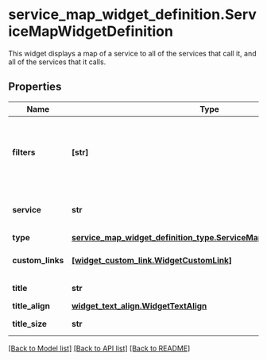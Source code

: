 # service_map_widget_definition.ServiceMapWidgetDefinition

This widget displays a map of a service to all of the services that call it, and all of the services that it calls.
## Properties
Name | Type | Description | Notes
------------ | ------------- | ------------- | -------------
**filters** | **[str]** | Your environment and primary tag (or * if enabled for your account). | 
**service** | **str** | The ID of the service you want to map. | 
**type** | [**service_map_widget_definition_type.ServiceMapWidgetDefinitionType**](ServiceMapWidgetDefinitionType.md) |  | 
**custom_links** | [**[widget_custom_link.WidgetCustomLink]**](WidgetCustomLink.md) | List of custom links. | [optional] 
**title** | **str** | The title of your widget. | [optional] 
**title_align** | [**widget_text_align.WidgetTextAlign**](WidgetTextAlign.md) |  | [optional] 
**title_size** | **str** | Size of the title. | [optional] 

[[Back to Model list]](README.md#documentation-for-models) [[Back to API list]](README.md#documentation-for-api-endpoints) [[Back to README]](README.md)


